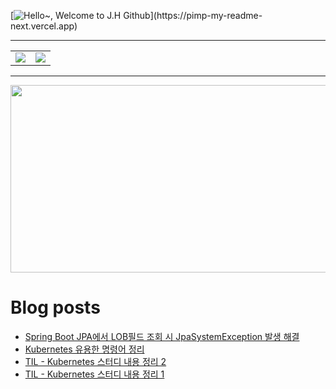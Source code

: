 [![Hello~, Welcome to J.H Github](https://pimp-my-readme-next.vercel.app/api/wavy-banner?subtitle=Welcome%20to%20J.H%20Github&title=Hello~)](https://pimp-my-readme-next.vercel.app)

---

<table>
  <tr>
    <td>
      <img src="https://github-readme-stats.vercel.app/api?username=mocha-rm&show_icons=true&theme=dark" />
    </td>
    <td>
      <img src="https://github-readme-stats.vercel.app/api/top-langs/?username=mocha-rm&layout=compact" />
    </td>
  </tr>
</table>


---

<a href="https://github.com/devxb/gitanimals">
<img
  src="https://render.gitanimals.org/farms/mocha-rm"
  width="600"
  height="300"
/>
</a>

# Blog posts
<!-- BLOG-POST-LIST:START -->
- [Spring Boot JPA에서 LOB필드 조회 시 JpaSystemException 발생 해결](https://velog.io/@jelog_131/Spring-Boot-JPA%EC%97%90%EC%84%9C-LOB%ED%95%84%EB%93%9C-%EC%A1%B0%ED%9A%8C-%EC%8B%9C-JpaSystemException-%EB%B0%9C%EC%83%9D-%ED%95%B4%EA%B2%B0)
- [Kubernetes 유용한 명령어 정리](https://velog.io/@jelog_131/Kubernetes-%EC%9C%A0%EC%9A%A9%ED%95%9C-%EB%AA%85%EB%A0%B9%EC%96%B4-%EC%A0%95%EB%A6%AC)
- [TIL - Kubernetes 스터디 내용 정리 2](https://velog.io/@jelog_131/TIL-Kubernetes-%EC%8A%A4%ED%84%B0%EB%94%94-%EB%82%B4%EC%9A%A9-%EC%A0%95%EB%A6%AC-2)
- [TIL - Kubernetes 스터디 내용 정리 1](https://velog.io/@jelog_131/TIL-Kubernetes-%EC%8A%A4%ED%84%B0%EB%94%94-%EB%82%B4%EC%9A%A9-%EC%A0%95%EB%A6%AC-1)
<!-- BLOG-POST-LIST:END -->
